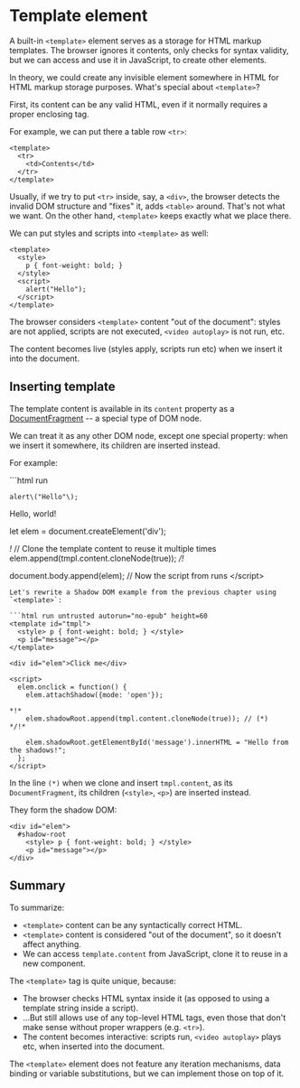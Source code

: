# Template element

A built-in `<template>` element serves as a storage for HTML markup templates. The browser ignores it contents, only checks for syntax validity, but we can access and use it in JavaScript, to create other elements.

In theory, we could create any invisible element somewhere in HTML for HTML markup storage purposes. What's special about `<template>`?

First, its content can be any valid HTML, even if it normally requires a proper enclosing tag.

For example, we can put there a table row `<tr>`:

```markup
<template>
  <tr>
    <td>Contents</td>
  </tr>
</template>
```

Usually, if we try to put `<tr>` inside, say, a `<div>`, the browser detects the invalid DOM structure and "fixes" it, adds `<table>` around. That's not what we want. On the other hand, `<template>` keeps exactly what we place there.

We can put styles and scripts into `<template>` as well:

```markup
<template>
  <style>
    p { font-weight: bold; }
  </style>
  <script>
    alert("Hello");
  </script>
</template>
```

The browser considers `<template>` content "out of the document": styles are not applied, scripts are not executed, `<video autoplay>` is not run, etc.

The content becomes live \(styles apply, scripts run etc\) when we insert it into the document.

## Inserting template

The template content is available in its `content` property as a [DocumentFragment](info:modifying-document#document-fragment) -- a special type of DOM node.

We can treat it as any other DOM node, except one special property: when we insert it somewhere, its children are inserted instead.

For example:

\`\`\`html run

  
    alert\("Hello"\);  
  Hello, world!

 let elem = document.createElement\('div'\);

_!_ // Clone the template content to reuse it multiple times elem.append\(tmpl.content.cloneNode\(true\)\); _/!_

document.body.append\(elem\); // Now the script from  runs &lt;/script&gt;

```text
Let's rewrite a Shadow DOM example from the previous chapter using `<template>`:

```html run untrusted autorun="no-epub" height=60
<template id="tmpl">
  <style> p { font-weight: bold; } </style>
  <p id="message"></p>
</template>

<div id="elem">Click me</div>

<script>
  elem.onclick = function() {
    elem.attachShadow({mode: 'open'});

*!*
    elem.shadowRoot.append(tmpl.content.cloneNode(true)); // (*)
*/!*

    elem.shadowRoot.getElementById('message').innerHTML = "Hello from the shadows!";
  };
</script>
```

In the line `(*)` when we clone and insert `tmpl.content`, as its `DocumentFragment`, its children \(`<style>`, `<p>`\) are inserted instead.

They form the shadow DOM:

```markup
<div id="elem">
  #shadow-root
    <style> p { font-weight: bold; } </style>
    <p id="message"></p>
</div>
```

## Summary

To summarize:

* `<template>` content can be any syntactically correct HTML.
* `<template>` content is considered "out of the document", so it doesn't affect anything.
* We can access `template.content` from JavaScript, clone it to reuse in a new component.

The `<template>` tag is quite unique, because:

* The browser checks HTML syntax inside it \(as opposed to using a template string inside a script\).
* ...But still allows use of any top-level HTML tags, even those that don't make sense without proper wrappers \(e.g. `<tr>`\).
* The content becomes interactive: scripts run, `<video autoplay>` plays etc, when inserted into the document.

The `<template>` element does not feature any iteration mechanisms, data binding or variable substitutions, but we can implement those on top of it.

